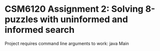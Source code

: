 CSM6120 Assignment 2: Solving 8-puzzles with uninformed and informed search
===========================================================================
Project requires command line arguments to work:
java Main <path to start file>
